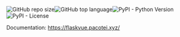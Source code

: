 ![GitHub repo size](https://img.shields.io/github/repo-size/pacotei/flask-vuejs)![GitHub top language](https://img.shields.io/github/languages/top/pacotei/flask-vuejs)![PyPI - Python Version](https://img.shields.io/pypi/pyversions/flask-vuejs)
![PyPI - License](https://img.shields.io/pypi/l/flask-vuejs)

Documentation: https://flaskvue.pacotei.xyz/